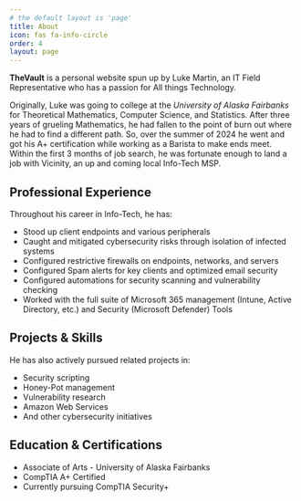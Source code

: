 ```yaml
---
# the default layout is 'page'
title: About
icon: fas fa-info-circle
order: 4
layout: page
---
```


**TheVault** is a personal website spun up by Luke Martin, an IT Field Representative who has a passion for All things Technology.

Originally, Luke was going to college at the *University of Alaska Fairbanks* for Theoretical Mathematics, Computer Science, and Statistics. After three years of grueling Mathematics, he had fallen to the point of burn out where he had to find a different path. So, over the summer of 2024 he went and got his A+ certification while working as a Barista to make ends meet. Within the first 3 months of job search, he was fortunate enough to land a job with Vicinity, an up and coming local Info-Tech MSP. 

## Professional Experience

Throughout his career in Info-Tech, he has:
 
- Stood up client endpoints and various peripherals 
- Caught and mitigated cybersecurity risks through isolation of infected systems
- Configured restrictive firewalls on endpoints, networks, and servers
- Configured Spam alerts for key clients and optimized email security
- Configured automations for security scanning and vulnerability checking
- Worked with the full suite of Microsoft 365 management (Intune, Active Directory, etc.) and Security (Microsoft Defender) Tools

## Projects & Skills

He has also actively pursued related projects in:
- Security scripting
- Honey-Pot management
- Vulnerability research
- Amazon Web Services
- And other cybersecurity initiatives

## Education & Certifications

- Associate of Arts - University of Alaska Fairbanks
- CompTIA A+ Certified
- Currently pursuing CompTIA Security+
